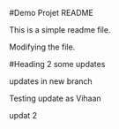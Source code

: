 #Demo Projet README

This is a simple readme file.

Modifying the file.

#Heading 2
some updates

updates in new branch


Testing update as Vihaan

updat 2
